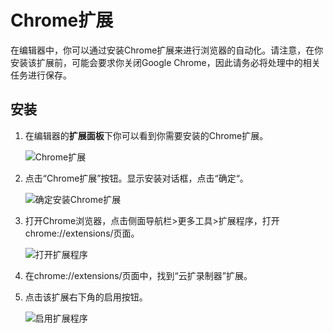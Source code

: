# Chrome扩展
在编辑器中，你可以通过安装Chrome扩展来进行浏览器的自动化。请注意，在你安装该扩展前，可能会要求你关闭Google Chrome，因此请务必将处理中的相关任务进行保存。

## 安装
1. 在编辑器的**扩展面板**下你可以看到你需要安装的Chrome扩展。

   ![Chrome扩展](https://docimages.blob.core.chinacloudapi.cn/images/Studio/Extensions/chrome-clickExtension.PNG)

2. 点击“Chrome扩展”按钮。显示安装对话框，点击“确定“。

   ![确定安装Chrome扩展](https://docimages.blob.core.chinacloudapi.cn/images/Studio/Extensions/chrome-installation.PNG)

3. 打开Chrome浏览器，点击侧面导航栏>更多工具>扩展程序，打开chrome://extensions/页面。

   ![打开扩展程序](https://docimages.blob.core.chinacloudapi.cn/images/Studio/Extensions/chrome-openExtension.png)

4. 在chrome://extensions/页面中，找到“云扩录制器”扩展。

5. 点击该扩展右下角的启用按钮。

   ![启用扩展程序](https://docimages.blob.core.chinacloudapi.cn/images/Studio/Extensions/chrome-usingExtension.png)
